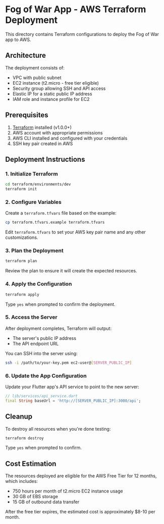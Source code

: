 # Fog of War App - AWS Terraform Deployment

This directory contains Terraform configurations to deploy the Fog of War app to AWS.

## Architecture

The deployment consists of:

- VPC with public subnet
- EC2 instance (t2.micro - free tier eligible)
- Security group allowing SSH and API access
- Elastic IP for a static public IP address
- IAM role and instance profile for EC2

## Prerequisites

1. [Terraform](https://www.terraform.io/downloads.html) installed (v1.0.0+)
2. AWS account with appropriate permissions
3. AWS CLI installed and configured with your credentials
4. SSH key pair created in AWS

## Deployment Instructions

### 1. Initialize Terraform

```bash
cd terraform/environments/dev
terraform init
```

### 2. Configure Variables

Create a `terraform.tfvars` file based on the example:

```bash
cp terraform.tfvars.example terraform.tfvars
```

Edit `terraform.tfvars` to set your AWS key pair name and any other customizations.

### 3. Plan the Deployment

```bash
terraform plan
```

Review the plan to ensure it will create the expected resources.

### 4. Apply the Configuration

```bash
terraform apply
```

Type `yes` when prompted to confirm the deployment.

### 5. Access the Server

After deployment completes, Terraform will output:
- The server's public IP address
- The API endpoint URL

You can SSH into the server using:

```bash
ssh -i /path/to/your-key.pem ec2-user@[SERVER_PUBLIC_IP]
```

### 6. Update the App Configuration

Update your Flutter app's API service to point to the new server:

```dart
// lib/services/api_service.dart
final String baseUrl = 'http://[SERVER_PUBLIC_IP]:3000/api';
```

## Cleanup

To destroy all resources when you're done testing:

```bash
terraform destroy
```

Type `yes` when prompted to confirm.

## Cost Estimation

The resources deployed are eligible for the AWS Free Tier for 12 months, which includes:
- 750 hours per month of t2.micro EC2 instance usage
- 30 GB of EBS storage
- 15 GB of outbound data transfer

After the free tier expires, the estimated cost is approximately $8-10 per month.
